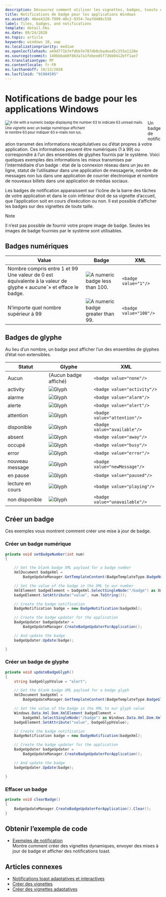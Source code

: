 ```yaml
---
description: Découvrez comment utiliser les vignettes, badges, toasts et notifications pour fournir des points d’entrée dans votre application et maintenir les utilisateurs informés.
title: Notifications de badge pour les applications Windows
ms.assetid: 48ee4328-7999-40c2-9354-7ea7d488c538
label: Tiles, badges, and notifications
template: detail.hbs
ms.date: 09/24/2020
ms.topic: article
keywords: windows 10, uwp
ms.localizationpriority: medium
ms.openlocfilehash: a49d771b7efdbb7e787db0cbadea45c255a1120e
ms.sourcegitcommit: 140bbbab0f863a7a1febee85f736b0412bff1ae7
ms.translationtype: MT
ms.contentlocale: fr-FR
ms.lasthandoff: 10/13/2020
ms.locfileid: "91984595"
---
```

# <a name="badge-notifications-for-windows-apps"></a>Notifications de badge pour les applications Windows

 

<div style="float:left; font-size:80%; text-align:left; margin: 0px 15px 15px 0px;">
<img src="images/badge-example.png" alt="A tile with a numeric badge displaying the number 63 to indicate 63 unread mails." style="padding-bottom:0.0em; margin-bottom: 2px" /><br/>Une vignette avec un badge numérique affichant<br/> le nombre 63 pour indiquer 63 e-mails non lus.</div>

Un badge de notification transmet des informations récapitulatives ou d’état propres à votre application. Ces informations peuvent être numériques (1 à 99) ou correspondre à l’un des ensembles de glyphes fournis par le système. Voici quelques exemples des informations les mieux transmises par l’intermédiaire d’un badge : état de la connexion réseau dans un jeu en ligne, statut de l’utilisateur dans une application de messagerie, nombre de messages non lus dans une application de courrier électronique et nombre de nouveaux billets dans une application de médias sociaux. 

Les badges de notification apparaissent sur l’icône de la barre des tâches de votre application et dans le coin inférieur droit de sa vignette d’accueil, que l’application soit en cours d’exécution ou non. Il est possible d’afficher les badges sur des vignettes de toute taille.  

> [!NOTE]
> Il n’est pas possible de fournir votre propre image de badge. Seules les images de badge fournies par le système sont utilisables.


## <a name="numeric-badges"></a>Badges numériques

Value | Badge | XML
--|--|--
Nombre compris entre 1 et 99 Une valeur de 0 est équivalente à la valeur de glyphe « aucuneˆ» et efface le badge. | <img src="images/badges/badge-numeric.png" alt="A numeric badge less than 100." /> | `<badge value="1"/>`
N’importe quel nombre supérieur à 99 | <img src="images/badges/badge-numeric-greater.png" alt="A numeric badge greater than 99." /></td> | `<badge value="100"/>`

## <a name="glyph-badges"></a>Badges de glyphe
Au lieu d’un nombre, un badge peut afficher l’un des ensembles de glyphes d’état non extensibles. 

Statut | Glyphe | XML
--|--|--
Aucun | (Aucun badge affiché) | `<badge value="none"/>`
activity | <img src="images/badges/badge-activity.png" alt="Glyph" /> | `<badge value="activity"/>`
alarme | <img src="images/badges/badge-alarm.png" alt="Glyph" /> | `<badge value="alarm"/>`
alerte | <img src="images/badges/badge-alert.png" alt="Glyph" /> | `<badge value="alert"/>`
attention | <img src="images/badges/badge-attention.png" alt="Glyph" /> | `<badge value="attention"/>`
disponible | <img src="images/badges/badge-available.png" alt="Glyph" /> | `<badge value="available"/>`
absent | <img src="images/badges/badge-away.png" alt="Glyph" /> | `<badge value="away"/>`
occupé | <img src="images/badges/badge-busy.png" alt="Glyph" /> | `<badge value="busy"/>`
error | <img src="images/badges/badge-error.png" alt="Glyph" /> | `<badge value="error"/>`
nouveau message | <img src="images/badges/badge-newMessage.png" alt="Glyph" /> | `<badge value="newMessage"/>`
en pause | <img src="images/badges/badge-paused.png" alt="Glyph" /> | `<badge value="paused"/>`
lecture en cours | <img src="images/badges/badge-playing.png" alt="Glyph" /> | `<badge value="playing"/>`
non disponible | <img src="images/badges/badge-unavailable.png" alt="Glyph" /> | `<badge value="unavailable"/>`</td>

## <a name="create-a-badge"></a>Créer un badge

Ces exemples vous montrent comment créer une mise à jour de badge.

### <a name="create-a-numeric-badge"></a>Créer un badge numérique

````csharp
private void setBadgeNumber(int num)
{

    // Get the blank badge XML payload for a badge number
    XmlDocument badgeXml = 
        BadgeUpdateManager.GetTemplateContent(BadgeTemplateType.BadgeNumber);

    // Set the value of the badge in the XML to our number
    XmlElement badgeElement = badgeXml.SelectSingleNode("/badge") as XmlElement;
    badgeElement.SetAttribute("value", num.ToString());

    // Create the badge notification
    BadgeNotification badge = new BadgeNotification(badgeXml);

    // Create the badge updater for the application
    BadgeUpdater badgeUpdater = 
        BadgeUpdateManager.CreateBadgeUpdaterForApplication();

    // And update the badge
    badgeUpdater.Update(badge);

}
````

### <a name="create-a-glyph-badge"></a>Créer un badge de glyphe
````csharp
private void updateBadgeGlyph()
{
    string badgeGlyphValue = "alert";

    // Get the blank badge XML payload for a badge glyph
    XmlDocument badgeXml = 
        BadgeUpdateManager.GetTemplateContent(BadgeTemplateType.BadgeGlyph);

    // Set the value of the badge in the XML to our glyph value
    Windows.Data.Xml.Dom.XmlElement badgeElement = 
        badgeXml.SelectSingleNode("/badge") as Windows.Data.Xml.Dom.XmlElement;
    badgeElement.SetAttribute("value", badgeGlyphValue);

    // Create the badge notification
    BadgeNotification badge = new BadgeNotification(badgeXml);

    // Create the badge updater for the application
    BadgeUpdater badgeUpdater = 
        BadgeUpdateManager.CreateBadgeUpdaterForApplication();

    // And update the badge
    badgeUpdater.Update(badge);

}
````

### <a name="clear-a-badge"></a>Effacer un badge

````csharp
private void clearBadge()
{
    BadgeUpdateManager.CreateBadgeUpdaterForApplication().Clear();
}
````

## <a name="get-the-sample-code"></a>Obtenir l’exemple de code

* [Exemples de notification](https://github.com/Microsoft/Windows-universal-samples/tree/master/Samples/Notifications)<br/> Montre comment créer des vignettes dynamiques, envoyer des mises à jour de badge et afficher des notifications toast. 

## <a name="related-articles"></a>Articles connexes

* [Notifications toast adaptatives et interactives](adaptive-interactive-toasts.md)
* [Créer des vignettes](creating-tiles.md)
* [Créer des vignettes adaptatives](create-adaptive-tiles.md)

